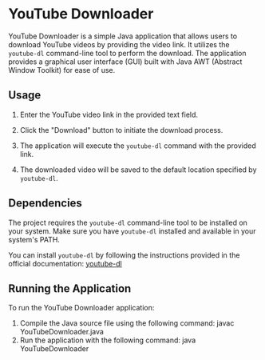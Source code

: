 # YouTube Downloader

YouTube Downloader is a simple Java application that allows users to download YouTube videos by providing the video link. It utilizes the `youtube-dl` command-line tool to perform the download. The application provides a graphical user interface (GUI) built with Java AWT (Abstract Window Toolkit) for ease of use.

## Usage

1. Enter the YouTube video link in the provided text field.

2. Click the "Download" button to initiate the download process.

3. The application will execute the `youtube-dl` command with the provided link.

4. The downloaded video will be saved to the default location specified by `youtube-dl`.

## Dependencies

The project requires the `youtube-dl` command-line tool to be installed on your system. Make sure you have `youtube-dl` installed and available in your system's PATH.

You can install `youtube-dl` by following the instructions provided in the official documentation: [youtube-dl](https://github.com/ytdl-org/youtube-dl#installation)

## Running the Application

To run the YouTube Downloader application:

1. Compile the Java source file using the following command: javac YouTubeDownloader.java
2. Run the application with the following command: java YouTubeDownloader
